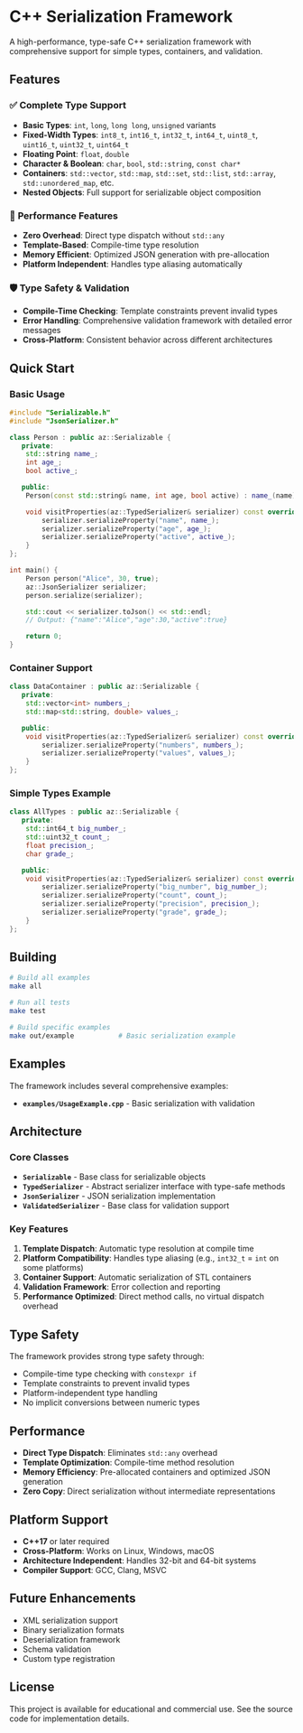 # C++ Serialization Framework

A high-performance, type-safe C++ serialization framework with comprehensive support for simple types, containers, and validation.

## Features

### ✅ **Complete Type Support**

- **Basic Types**: `int`, `long`, `long long`, `unsigned` variants
- **Fixed-Width Types**: `int8_t`, `int16_t`, `int32_t`, `int64_t`, `uint8_t`, `uint16_t`, `uint32_t`, `uint64_t`
- **Floating Point**: `float`, `double`
- **Character & Boolean**: `char`, `bool`, `std::string`, `const char*`
- **Containers**: `std::vector`, `std::map`, `std::set`, `std::list`, `std::array`, `std::unordered_map`, etc.
- **Nested Objects**: Full support for serializable object composition

### 🚀 **Performance Features**

- **Zero Overhead**: Direct type dispatch without `std::any`
- **Template-Based**: Compile-time type resolution
- **Memory Efficient**: Optimized JSON generation with pre-allocation
- **Platform Independent**: Handles type aliasing automatically

### 🛡️ **Type Safety & Validation**

- **Compile-Time Checking**: Template constraints prevent invalid types
- **Error Handling**: Comprehensive validation framework with detailed error messages
- **Cross-Platform**: Consistent behavior across different architectures

## Quick Start

### Basic Usage

```cpp
#include "Serializable.h"
#include "JsonSerializer.h"

class Person : public az::Serializable {
   private:
    std::string name_;
    int age_;
    bool active_;

   public:
    Person(const std::string& name, int age, bool active) : name_(name), age_(age), active_(active) {}

    void visitProperties(az::TypedSerializer& serializer) const override {
        serializer.serializeProperty("name", name_);
        serializer.serializeProperty("age", age_);
        serializer.serializeProperty("active", active_);
    }
};

int main() {
    Person person("Alice", 30, true);
    az::JsonSerializer serializer;
    person.serialize(serializer);

    std::cout << serializer.toJson() << std::endl;
    // Output: {"name":"Alice","age":30,"active":true}

    return 0;
}
```

### Container Support

```cpp
class DataContainer : public az::Serializable {
   private:
    std::vector<int> numbers_;
    std::map<std::string, double> values_;

   public:
    void visitProperties(az::TypedSerializer& serializer) const override {
        serializer.serializeProperty("numbers", numbers_);
        serializer.serializeProperty("values", values_);
    }
};
```

### Simple Types Example

```cpp
class AllTypes : public az::Serializable {
   private:
    std::int64_t big_number_;
    std::uint32_t count_;
    float precision_;
    char grade_;

   public:
    void visitProperties(az::TypedSerializer& serializer) const override {
        serializer.serializeProperty("big_number", big_number_);
        serializer.serializeProperty("count", count_);
        serializer.serializeProperty("precision", precision_);
        serializer.serializeProperty("grade", grade_);
    }
};
```

## Building

```bash
# Build all examples
make all

# Run all tests
make test

# Build specific examples
make out/example           # Basic serialization example
```

## Examples

The framework includes several comprehensive examples:

- **`examples/UsageExample.cpp`** - Basic serialization with validation

## Architecture

### Core Classes

- **`Serializable`** - Base class for serializable objects
- **`TypedSerializer`** - Abstract serializer interface with type-safe methods
- **`JsonSerializer`** - JSON serialization implementation
- **`ValidatedSerializer`** - Base class for validation support

### Key Features

1. **Template Dispatch**: Automatic type resolution at compile time
2. **Platform Compatibility**: Handles type aliasing (e.g., `int32_t` = `int` on some platforms)
3. **Container Support**: Automatic serialization of STL containers
4. **Validation Framework**: Error collection and reporting
5. **Performance Optimized**: Direct method calls, no virtual dispatch overhead

## Type Safety

The framework provides strong type safety through:

- Compile-time type checking with `constexpr if`
- Template constraints to prevent invalid types
- Platform-independent type handling
- No implicit conversions between numeric types

## Performance

- **Direct Type Dispatch**: Eliminates `std::any` overhead
- **Template Optimization**: Compile-time method resolution
- **Memory Efficiency**: Pre-allocated containers and optimized JSON generation
- **Zero Copy**: Direct serialization without intermediate representations

## Platform Support

- **C++17** or later required
- **Cross-Platform**: Works on Linux, Windows, macOS
- **Architecture Independent**: Handles 32-bit and 64-bit systems
- **Compiler Support**: GCC, Clang, MSVC

## Future Enhancements

- XML serialization support
- Binary serialization formats
- Deserialization framework
- Schema validation
- Custom type registration

## License

This project is available for educational and commercial use. See the source code for implementation details.
